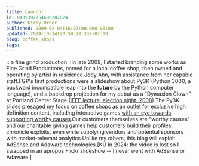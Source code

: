 ```yaml
---
title: Launch!
id: 8439392754606202074
author: Kirby Urner
published: 2009-02-04T16:07:00.000-08:00
updated: 2024-10-14T20:50:28.339-07:00
blog: coffee_shops
tags: 
---
```


[](https://www.flickr.com/photos/kirbyurner/albums/72157618669074193)

:: a fine grind production ::In late 2008, I started branding some works as Fine Grind Productions, named for a local coffee shop, then owned and operating by artist in residence Jody Ahn, with assistance from her capable staff.FGP's first productions were a slideshow about Py3K (Python 3000, a backward incompatible leap into the __future__ by the Python computer language), and a backdrop projection for my debut as a "Dymaxion Clown" at Portland Center Stage ([IEEE lecture, election night, 2008](http://worldgame.blogspot.com/2008/11/ieee-presentation.html)).The Py3K slides presaged my focus on coffee shops as an outlet for exclusive high definition content, including interactive games [with an eye towards supporting worthy causes](https://wanderers.pbwiki.com/CoffeeShopsNetwork).Our customers themselves are "worthy causes" and our charitable giving games help customers build their profiles, chronicle exploits, even while supplying vendors and potential sponsors with market-relevant analytics.Unlike my others, this blog will exploit AdSense and Adaware technologies.[KU in 2024: the video is lost so I swapped in an apropos Flickr slideshow -- I never went with AdSense or Adaware ]
